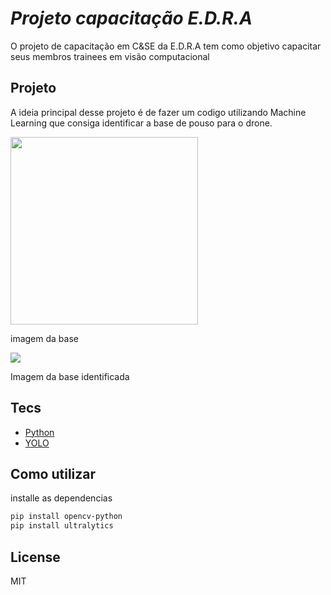 # _Projeto capacitação E.D.R.A_
O projeto de capacitação em C&SE da E.D.R.A tem como objetivo capacitar seus membros trainees em visão computacional
## Projeto
A ideia principal desse projeto é de fazer um codigo utilizando Machine Learning que consiga identificar a base de pouso para o drone.

<p>
<div>
<img width="300px" height="300px"  src="https://cdn.discordapp.com/attachments/1137901193373421740/1179061191293808750/Base_suspensa_ou_movel.png?ex=6578694d&is=6565f44d&hm=3baae3ceb5447f70e8719c69d28f826b2d5c319d25a604c4246b1acfd16f8b04&"\>
<p>imagem da base</p> 
</div>
<div>
<img src="www.com"\>
<p>Imagem da base identificada</p>
</div>
</p>


## Tecs
* [Python]()
* [YOLO]()

## Como utilizar
installe as dependencias
```bash
pip install opencv-python
pip install ultralytics
```
## License
MIT